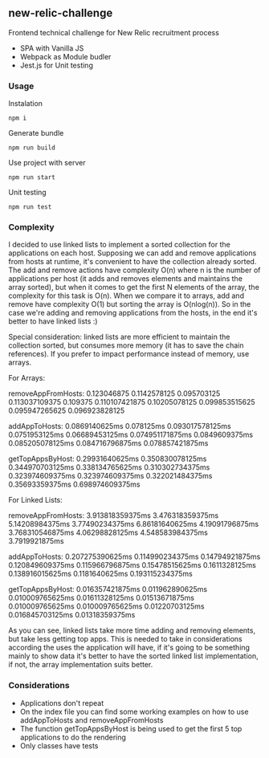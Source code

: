 ## new-relic-challenge
Frontend technical challenge for New Relic recruitment process

- SPA with Vanilla JS
- Webpack as Module budler
- Jest.js for Unit testing

### Usage

Instalation
```
npm i
```

Generate bundle
```
npm run build
```

Use project with server
```
npm run start
```

Unit testing
```
npm run test
```

### Complexity
I decided to use linked lists to implement a sorted collection for the applications on each host. Supposing we can add and remove applications from hosts at runtime, it's convenient to have the collection already sorted. The add and remove actions have complexity O(n) where n is the number of applications per host (it adds and removes elements and maintains the array sorted), but when it comes to get the first N elements of the array, the complexity for this task is O(n). When we compare it to arrays, add and remove have complexity O(1) but sorting the array is O(nlog(n)). So in the case we're adding and removing applications from the hosts, in the end it's better to have linked lists :)

Special consideration: linked lists are more efficient to maintain the collection sorted, but consumes more memory (it has to save the chain references). If you prefer to impact performance instead of memory, use arrays.

For Arrays:

removeAppFromHosts:
0.123046875
0.1142578125
0.095703125
0.113037109375
0.109375
0.110107421875
0.10205078125
0.099853515625
0.095947265625
0.096923828125

addAppToHosts:
0.0869140625ms
0.078125ms
0.093017578125ms
0.0751953125ms
0.06689453125ms
0.074951171875ms
0.0849609375ms
0.085205078125ms
0.084716796875ms
0.078857421875ms

getTopAppsByHost:
0.29931640625ms
0.350830078125ms
0.344970703125ms
0.338134765625ms
0.310302734375ms
0.323974609375ms
0.323974609375ms
0.322021484375ms
0.35693359375ms
0.698974609375ms

For Linked Lists:

removeAppFromHosts:
3.913818359375ms
3.476318359375ms
5.14208984375ms
3.77490234375ms
6.86181640625ms
4.19091796875ms
3.768310546875ms
4.06298828125ms
4.548583984375ms
3.7919921875ms

addAppToHosts:
0.207275390625ms
0.114990234375ms
0.14794921875ms
0.120849609375ms
0.115966796875ms
0.15478515625ms
0.1611328125ms
0.138916015625ms
0.1181640625ms
0.193115234375ms

getTopAppsByHost:
0.016357421875ms
0.011962890625ms
0.010009765625ms
0.01611328125ms
0.01513671875ms
0.010009765625ms
0.010009765625ms
0.01220703125ms
0.016845703125ms
0.01318359375ms

As you can see, linked lists take more time adding and removing elements, but take less getting top apps. This is needed to take in considerations according the uses the application will have, if it's going to be something mainly to show data it's better to have the sorted linked list implementation, if not, the array implementation suits better.

### Considerations
* Applications don't repeat
* On the index file you can find some working examples on how to use addAppToHosts and removeAppFromHosts
* The function getTopAppsByHost is being used to get the first 5 top applications to do the rendering
* Only classes have tests